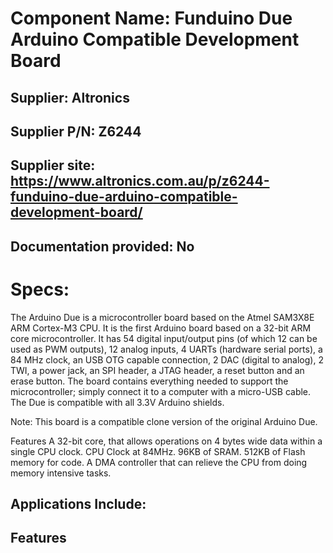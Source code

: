 # Component Name: Funduino Due Arduino Compatible Development Board	
## Supplier: Altronics
## Supplier P/N: Z6244 
## Supplier site: https://www.altronics.com.au/p/z6244-funduino-due-arduino-compatible-development-board/
## Documentation provided: No

# Specs:
The Arduino Due is a microcontroller board based on the Atmel SAM3X8E ARM Cortex-M3 CPU. It is the first Arduino board based on a 32-bit ARM core microcontroller. It has 54 digital input/output pins (of which 12 can be used as PWM outputs), 12 analog inputs, 4 UARTs (hardware serial ports), a 84 MHz clock, an USB OTG capable connection, 2 DAC (digital to analog), 2 TWI, a power jack, an SPI header, a JTAG header, a reset button and an erase button. The board contains everything needed to support the microcontroller; simply connect it to a computer with a micro-USB cable. The Due is compatible with all 3.3V Arduino shields.

Note: This board is a compatible clone version of the original Arduino Due.

Features
A 32-bit core, that allows operations on 4 bytes wide data within a single CPU clock.
CPU Clock at 84MHz.
96KB of SRAM.
512KB of Flash memory for code.
A DMA controller that can relieve the CPU from doing memory intensive tasks.
## Applications Include:


## Features
